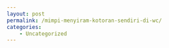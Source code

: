 ```yaml
---
layout: post
permalink: /mimpi-menyiram-kotoran-sendiri-di-wc/
categories:
    - Uncategorized
---
```


